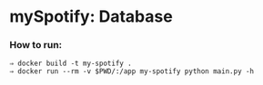 # mySpotify: Database

### How to run:
```
⇒ docker build -t my-spotify .
⇒ docker run --rm -v $PWD/:/app my-spotify python main.py -h
```